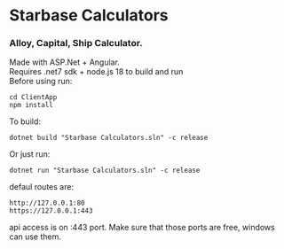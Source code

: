 # Starbase Calculators
### Alloy, Capital, Ship Calculator. <br>
Made with ASP.Net + Angular.<br>
Requires .net7 sdk + node.js 18 to build and run<br>
Before using run:

    cd ClientApp
    npm install 

To build:

    dotnet build "Starbase Calculators.sln" -c release

Or just run:

    dotnet run "Starbase Calculators.sln" -c release

defaul routes are:

    http://127.0.0.1:80
    https://127.0.0.1:443

api access is on :443 port. Make sure that those ports are free, windows can use them.

